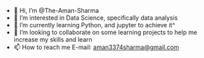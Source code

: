 - 👋 Hi, I’m @The-Aman-Sharma
- 👀 I’m interested in Data Science, specifically data analysis
- 🌱 I’m currently learning Python, and jupyter to achieve it^
- 💞️ I’m looking to collaborate on some learning projects to help me increase my skills and learn 
- 📫 How to reach me E-mail: aman3374sharma@gmail.com

<!---
The-Aman-Sharma/The-Aman-Sharma is a ✨ special ✨ repository because its `README.md` (this file) appears on your GitHub profile.
You can click the Preview link to take a look at your changes.
--->
